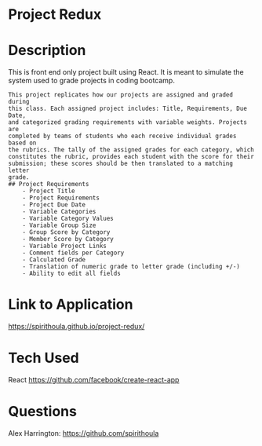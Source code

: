 # Project Redux

# Description

This is front end only project built using React. It is meant to simulate the system used to grade projects in coding bootcamp.

    This project replicates how our projects are assigned and graded during
    this class. Each assigned project includes: Title, Requirements, Due Date,
    and categorized grading requirements with variable weights. Projects are
    completed by teams of students who each receive individual grades based on
    the rubrics. The tally of the assigned grades for each category, which
    constitutes the rubric, provides each student with the score for their
    submission; these scores should be then translated to a matching letter
    grade.
    ## Project Requirements
        - Project Title
        - Project Requirements
        - Project Due Date
        - Variable Categories
        - Variable Category Values
        - Variable Group Size
        - Group Score by Category
        - Member Score by Category
        - Variable Project Links
        - Comment fields per Category
        - Calculated Grade
        - Translation of numeric grade to letter grade (including +/-)
        - Ability to edit all fields


# Link to Application

https://spirithoula.github.io/project-redux/

# Tech Used

React
https://github.com/facebook/create-react-app

# Questions

Alex Harrington: 
https://github.com/spirithoula 
